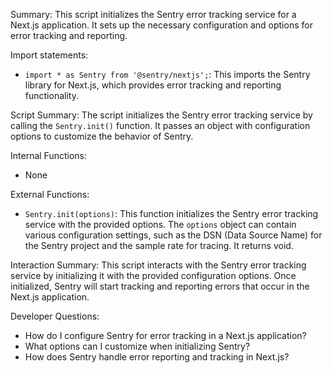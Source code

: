 Summary:
This script initializes the Sentry error tracking service for a Next.js application. It sets up the necessary configuration and options for error tracking and reporting.

Import statements:
- `import * as Sentry from '@sentry/nextjs';`: This imports the Sentry library for Next.js, which provides error tracking and reporting functionality.

Script Summary:
The script initializes the Sentry error tracking service by calling the `Sentry.init()` function. It passes an object with configuration options to customize the behavior of Sentry.

Internal Functions:
- None

External Functions:
- `Sentry.init(options)`: This function initializes the Sentry error tracking service with the provided options. The `options` object can contain various configuration settings, such as the DSN (Data Source Name) for the Sentry project and the sample rate for tracing. It returns void.

Interaction Summary:
This script interacts with the Sentry error tracking service by initializing it with the provided configuration options. Once initialized, Sentry will start tracking and reporting errors that occur in the Next.js application.

Developer Questions:
- How do I configure Sentry for error tracking in a Next.js application?
- What options can I customize when initializing Sentry?
- How does Sentry handle error reporting and tracking in Next.js?